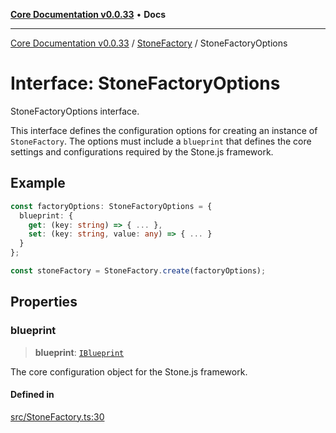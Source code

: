 [**Core Documentation v0.0.33**](../../README.md) • **Docs**

***

[Core Documentation v0.0.33](../../modules.md) / [StoneFactory](../README.md) / StoneFactoryOptions

# Interface: StoneFactoryOptions

StoneFactoryOptions interface.

This interface defines the configuration options for creating an instance of `StoneFactory`.
The options must include a `blueprint` that defines the core settings and configurations
required by the Stone.js framework.

## Example

```typescript
const factoryOptions: StoneFactoryOptions = {
  blueprint: {
    get: (key: string) => { ... },
    set: (key: string, value: any) => { ... }
  }
};

const stoneFactory = StoneFactory.create(factoryOptions);
```

## Properties

### blueprint

> **blueprint**: [`IBlueprint`](../../definitions/type-aliases/IBlueprint.md)

The core configuration object for the Stone.js framework.

#### Defined in

[src/StoneFactory.ts:30](https://github.com/stonemjs/core/blob/08021ed6e90932028c37aa9d72d99b714efcda42/src/StoneFactory.ts#L30)
